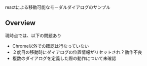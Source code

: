 reactによる移動可能なモーダルダイアログのサンプル

## Overview
現時点では、以下の問題あり  
* Chrome以外での確認は行なっていない
* ２度目の移動時にダイアログの位置情報がリセットされ？動作不良
* 複数のダイアログを定義した際の動作について未確認


